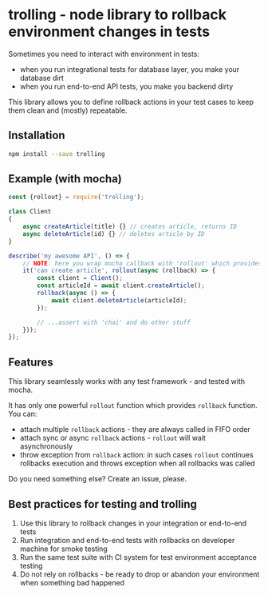 # trolling - node library to rollback environment changes in tests

Sometimes you need to interact with environment in tests:

* when you run integrational tests for database layer, you make your database dirt
* when you run end-to-end API tests, you make you backend dirty

This library allows you to define rollback actions in your test cases to keep them clean and (mostly) repeatable.

## Installation

```bash
npm install --save trolling
```

## Example (with mocha)

```js
const {rollout} = require('trolling');

class Client
{
    async createArticle(title) {} // creates article, returns ID
    async deleteArticle(id) {} // deletes article by ID
}

describe('my awesome API', () => {
    // NOTE: here you wrap mocha callback with 'rollout' which provides 'rollback' for you.
    it('can create article', rollout(async (rollback) => {
        const client = Client();
        const articleId = await client.createArticle();
        rollback(async () => {
            await client.deleteArticle(articleId);
        });

        // ...assert with 'chai' and do other stuff
    }));
});

```

## Features

This library seamlessly works with any test framework - and tested with mocha.

It has only one powerful `rollout` function which provides `rollback` function. You can:

* attach multiple `rollback` actions - they are always called in FIFO order
* attach sync or async `rollback` actions - `rollout` will wait asynchronously
* throw exception from `rollback` action: in such cases `rollout` continues rollbacks execution and throws exception when all rollbacks was called

Do you need something else? Create an issue, please.

## Best practices for testing and trolling

1. Use this library to rollback changes in your integration or end-to-end tests
2. Run integration and end-to-end tests with rollbacks on developer machine for smoke testing
3. Run the same test suite with CI system for test environment acceptance testing
4. Do not rely on rollbacks - be ready to drop or abandon your environment when something bad happened
